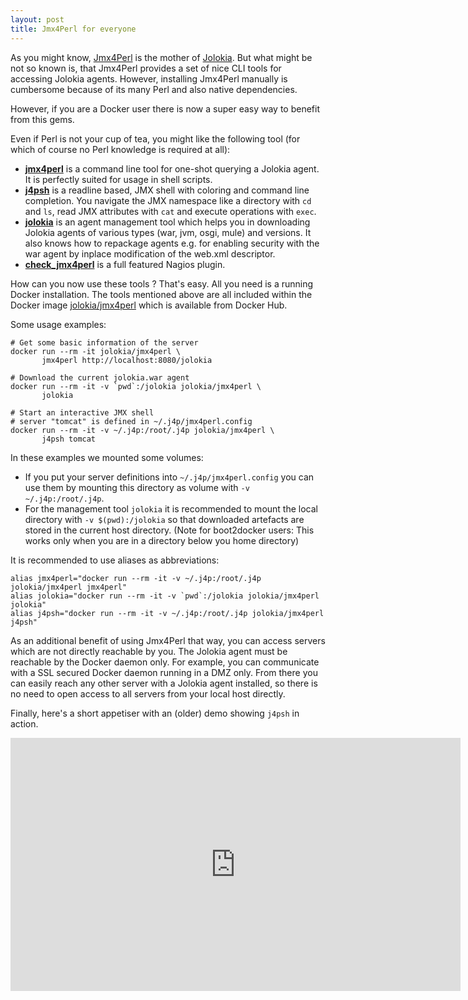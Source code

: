 ```yaml
---
layout: post
title: Jmx4Perl for everyone
---
```


As you might know, [Jmx4Perl][1] is the mother of [Jolokia][2]. But what might be not so known is, that Jmx4Perl provides a set of nice CLI tools for accessing Jolokia agents. However, installing Jmx4Perl manually is cumbersome because of its many Perl and also native dependencies. 

However, if you are a Docker user there is now a super easy way to benefit from this gems.
<!-- more -->

Even if Perl is not your cup of tea, you might like the following tool (for which of course no Perl knowledge is required at all): 

* [**jmx4perl**][3] is a command line tool for one-shot querying a Jolokia agent. It is perfectly suited for usage in shell scripts.
* [**j4psh**][4] is a readline based, JMX shell with coloring and command line completion. You navigate the JMX namespace like a directory with `cd` and `ls`, read JMX attributes with `cat` and execute operations with `exec`. 
* [**jolokia**][5] is an agent management tool which helps you in downloading Jolokia agents of various types (war, jvm, osgi, mule) and versions. It also knows how to repackage agents e.g. for enabling security with the war agent by inplace modification of the web.xml descriptor. 
* [**check\_jmx4perl**][6] is a full featured Nagios plugin.

How can you now use these tools ? That's easy. All you need is a running Docker installation. The tools mentioned above are all included within the Docker image [jolokia/jmx4perl][7] which is available from Docker Hub. 

Some usage examples:

```
# Get some basic information of the server
docker run --rm -it jolokia/jmx4perl \
       jmx4perl http://localhost:8080/jolokia

# Download the current jolokia.war agent
docker run --rm -it -v `pwd`:/jolokia jolokia/jmx4perl \
       jolokia

# Start an interactive JMX shell
# server "tomcat" is defined in ~/.j4p/jmx4perl.config
docker run --rm -it -v ~/.j4p:/root/.j4p jolokia/jmx4perl \
       j4psh tomcat
```

In these examples we mounted some volumes:

* If you put your server definitions into `~/.j4p/jmx4perl.config` you can use them by mounting this directory as volume with `-v ~/.j4p:/root/.j4p`. 
* For the management tool `jolokia` it is recommended to mount the local directory with `-v $(pwd):/jolokia` so that downloaded artefacts are stored in the current host directory. (Note for boot2docker users: This works only when you are in a directory below you home directory)

It is recommended to use aliases as abbreviations:

```
alias jmx4perl="docker run --rm -it -v ~/.j4p:/root/.j4p jolokia/jmx4perl jmx4perl"
alias jolokia="docker run --rm -it -v `pwd`:/jolokia jolokia/jmx4perl jolokia"
alias j4psh="docker run --rm -it -v ~/.j4p:/root/.j4p jolokia/jmx4perl j4psh"
```

As an additional benefit of using Jmx4Perl that way, you can access servers which are not directly reachable by you. The Jolokia agent must be reachable by the Docker daemon only. For example, you can communicate with a SSL secured Docker daemon running in a DMZ only. From there you can easily reach any other server with a Jolokia agent installed, so there is no need to open access to all servers from your local host directly. 

Finally, here's a short appetiser with an (older) demo showing `j4psh` in action.

<iframe width="720" height="405" src="https://www.youtube.com/embed/y9TuGzxD2To" frameborder="0" allowfullscreen></iframe>

[1]:	http://www.jmx4perl.org
[2]:	https://jolokia.org/
[3]:	http://search.cpan.org/~roland/jmx4perl/scripts/jmx4perl
[4]:	http://search.cpan.org/~roland/jmx4perl/scripts/j4psh
[5]:	http://search.cpan.org/~roland/jmx4perl/scripts/jolokia
[6]:	http://search.cpan.org/~roland/jmx4perl/scripts/check_jmx4perl
[7]:	https://registry.hub.docker.com/u/jolokia/jmx4perl/